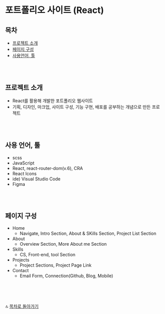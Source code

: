 # 포트폴리오 사이트 (React)

## 목차

- [프로젝트 소개](#프로젝트-소개)
- [페이지 구성](#페이지-구성)
- [사용언어, 툴](#사용-언어-툴)

<br>
<br>

## 프로젝트 소개

- React를 활용해 개발한 포트폴리오 웹사이트
- 기획, 디자인, 마크업, 사이트 구성, 기능 구현, 배포를 공부하는 개념으로 만든 프로젝트

<br>
<br>


## 사용 언어, 툴

- scss
- JavaScript
- React, react-router-dom(v.6), CRA
- React Icons
- ide) Visual Studio Code
- Figma

<br>
<br>

## 페이지 구성

- Home
  - Navigate, Intro Section, About & SKills Section, Project List Section
- About
  - Overview Section, More About me Section
- Skills
  - CS, Front-end, tool Section
- Projects
  - Project Sections, Project Page Link
- Contact
  - Email Form, Connection(Github, Blog, Mobile)

<br>
<br>
<br>

🔝 [목차로 돌아가기](#목차)
